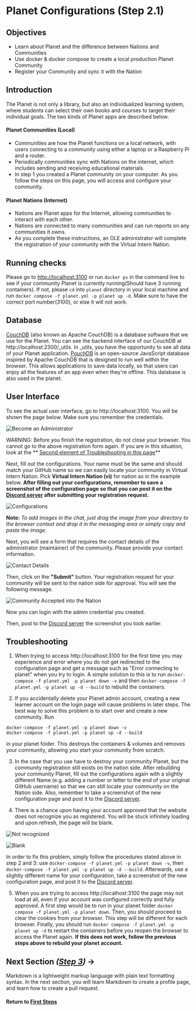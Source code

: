 # Planet Configurations (Step 2.1)

## Objectives

* Learn about Planet and the difference between Nations and Communities
* Use docker & docker compose to create a local production Planet Community
* Register your Community and sync it with the Nation

## Introduction

The Planet is not only a library, but also an individualized learning system, where students can select their own books and courses to target their individual goals. The two kinds of Planet apps are described below.

#### Planet Communities (Local)

* Communities are how the Planet functions on a local network, with users connecting to a community using either a laptop or a Raspberry Pi and a router.
* Periodically communities sync with Nations on the internet, which includes sending and receiving educational materials.
* In step 1 you created a Planet community on your computer. As you follow the steps on this page, you will access and configure your community.

#### Planet Nations (Internet)

* Nations are Planet apps for the Internet, allowing communities to interact with each other.
* Nations are connected to many communities and can run reports on any communities it owns.
* As you complete these instructions, an OLE administrator will complete the registration of your community with the Virtual Intern Nation.

## Running checks

Please go to [http://localhost:3100](http://localhost:3100) or run `docker ps` in the command line to see if your community Planet is currently running(Should have 3 running containers). If not, please `cd` into `planet` directory in your local machine and run `docker compose -f planet.yml -p planet up -d`. Make sure to have the correct port number(3100), or else it will not work. 

## Database
[CouchDB](https://en.wikipedia.org/wiki/CouchDB) (also known as Apache CouchDB) is a database software that we use for the Planet. You can see the backend interface of our CouchDB at http://localhost:2300/_utils. In _utils, you have the opportunity to see all data of your Planet application.
[PouchDB](https://pouchdb.com/learn.html) is an open-source JavaScript database inspired by Apache CouchDB that is designed to run well within the browser. This allows applications to save data locally, so that users can enjoy all the features of an app even when they're offline. This database is also used in the planet.

## User Interface
To see the actual user interface, go to http://localhost:3100.
You will be shown the page below. Make sure you remember the credentials.

![Become an Administrator](images/vi-become-admin.png)

WARNING: Before you finish the registration, do not close your browser.
You cannot go to the above registration form again.
If you are in this situation, look at the ** [Second element of Troubleshooting in this page](#Troubleshooting)** 

Next, fill out the configurations. Your name must be the same and should match your GitHub name so we can easily locate your community in Virtual Intern Nation. Pick **Virtual Intern Nation (vi)** for nation as in the example below. **After filling out your configurations, remember to save a screenshot of the configuration page so that you can post it on the [Discord server](https://discord.gg/mtgGD4EnYW) after submitting your registration request.**

![Configurations](images/vi-configuration.png)

**Note:** *To add images in the chat, just drag the image from your directory to the browser context and drop it in the messaging area or simply copy and paste the image.*

Next, you will see a form that requires the contact details of the administrator (maintainer) of the community. Please provide your contact information.

![Contact Details](images/vi-contact-details.png)

Then, click on the **"Submit"** button. Your registration request for your community will be sent to the nation side for approval. You will see the following message.

![Community Accepted into the Nation](images/vi-registration-accepted.png)

Now you can login with the admin credential you created.

Then, post to the [Discord server](https://discord.gg/mtgGD4EnYW) the screenshot you took earlier.

## Troubleshooting

1. When trying to access http://localhost:3100 for the first time you may experience and error where you do not get redirected to the configuration page and get a message such as "Error connecting to planet" when you try to login. A simple solution to this is to run `docker-compose -f planet.yml -p planet down -v` and then `docker-compose -f planet.yml -p planet up -d --build` to rebuild the containers.

2. If you accidentally delete your Planet admin account, creating a new learner account on the login page will cause problems in later steps. The best way to solve this problem is to start over and create a new community. 
Run
```
docker-compose -f planet.yml -p planet down -v
docker-compose -f planet.yml -p planet up -d --build
```
in your planet folder. This destroys the containers & volumes and removes your community, allowing you start your community from scratch.

3. In the case that you use have to destroy your community Planet, but the community registration still exists on the nation side. After rebuilding your community Planet, fill out the configurations again with a slightly different Name (e.g. adding a number or letter to the end of your original GitHub username) so that we can still locate your community on the Nation side. Also, remember to take a screenshot of the new configuration page and post it to the [Discord server](https://discord.gg/mtgGD4EnYW).

4. There is a chance upon having your account approved that the website does not recognize you as registered. You will be stuck infinitely loading and upon refresh, the page will be blank. 

  ![Not recognized](https://user-images.githubusercontent.com/22685147/58755806-bb6fe700-84b9-11e9-8a27-d3e3ab56ffba.png) 
  
  ![Blank](https://user-images.githubusercontent.com/22685147/58755807-be6ad780-84b9-11e9-86b5-c745f584ac41.png) 
  
  In order to fix this problem, simply follow the procedures stated above in step 2 and 3: use `docker-compose -f planet.yml -p planet down -v`, then `docker-compose -f planet.yml -p planet up -d --build`. Afterwards, use a slightly different name for your configuration, take a screenshot of the new configuration page, and post it to the [Discord server](https://discord.gg/mtgGD4EnYW).

5. When you are trying to access http://localhost:3100 the page may not load at all, even if your account was configured correctly and fully approved. A first step would be to run in your planet folder `docker compose -f planet.yml -p planet down`. Then, you should proceed to clear the cookies from your browser. This step will be different for each browser. Finally, you should run `docker compose -f planet.yml -p planet up -d` to restart the containers before you reopen the browser to access the Planet again. **If this does not work, follow the previous steps above to rebuild your planet account.**

## Next Section _([Step 3](vi-github-and-markdown.md))_ **→**

Markdown is a lightweight markup language with plain text formatting syntax. In the next section, you will learn Markdown to create a profile page, and learn how to create a pull request.


#### Return to [First Steps](vi-first-steps.md#Step_2_-_Planet_and_Docker)
